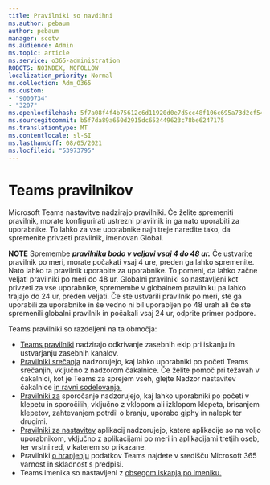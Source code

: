 ```yaml
---
title: Pravilniki so navdihni
ms.author: pebaum
author: pebaum
manager: scotv
ms.audience: Admin
ms.topic: article
ms.service: o365-administration
ROBOTS: NOINDEX, NOFOLLOW
localization_priority: Normal
ms.collection: Adm_O365
ms.custom:
- "9000734"
- "3207"
ms.openlocfilehash: 5f7a08f4f4b75612c6d11920d0e7d5cc48f106c695a73d2cf5461af8fa881634
ms.sourcegitcommit: b5f7da89a650d2915dc652449623c78be6247175
ms.translationtype: MT
ms.contentlocale: sl-SI
ms.lasthandoff: 08/05/2021
ms.locfileid: "53973795"
---
```

# <a name="teams-policies"></a>Teams pravilnikov

Microsoft Teams nastavitve nadzirajo pravilniki. Če želite spremeniti pravilnik, morate konfigurirati ustrezni pravilnik in ga nato uporabiti za uporabnike. To lahko za vse uporabnike najhitreje naredite tako, da spremenite privzeti pravilnik, imenovan Global. 

**NOTE** Spremembe **_pravilnika bodo v veljavi vsaj 4 do 48 ur._** Če ustvarite pravilnik po meri, morate počakati vsaj 4 ure, preden ga lahko spremenite. Nato lahko ta pravilnik uporabite za uporabnike. To pomeni, da lahko začne veljati pravilniki po meri do 48 ur. Globalni pravilniki so nastavljeni kot privzeti za vse uporabnike, spremembe v globalnem pravilniku pa lahko trajajo do 24 ur, preden veljati. Če ste ustvarili pravilnik po meri, ste ga uporabili za uporabnike in še vedno ni bil uporabljen po 48 urah ali če ste spremenili globalni pravilnik in počakali vsaj 24 ur, odprite primer podpore.

Teams pravilniki so razdeljeni na ta območja:

- [Teams pravilniki](https://docs.microsoft.com/MicrosoftTeams/teams-policies) nadzirajo odkrivanje zasebnih ekip pri iskanju in ustvarjanju zasebnih kanalov.  
- [Pravilniki srečanja](https://docs.microsoft.com/microsoftteams/meeting-policies-in-teams) nadzorujejo, kaj lahko uporabniki po početi Teams srečanjih, vključno z nadzorom čakalnice. Če želite pomoč pri težavah v čakalnici, kot je Teams za sprejem vseh, glejte Nadzor nastavitev čakalnice [in ravni sodelovanja.](https://docs.microsoft.com/alchemyinsights/bypass-lobby)
- [Pravilniki za](https://docs.microsoft.com/microsoftteams/messaging-policies-in-teams) sporočanje nadzorujejo, kaj lahko uporabniki po početi v klepetu in sporočilih, vključno z vklopom ali izklopom klepeta, brisanjem klepetov, zahtevanjem potrdil o branju, uporabo giphy in nalepk ter drugimi.
- [Pravilniki za nastavitev](https://docs.microsoft.com/MicrosoftTeams/teams-app-setup-policies) aplikacij nadzorujejo, katere aplikacije so na voljo uporabnikom, vključno z aplikacijami po meri in aplikacijami tretjih oseb, ter vrstni red, v katerem so prikazane.  
- Pravilniki [o hranjenju](https://docs.microsoft.com/microsoftteams/retention-policies) podatkov Teams najdete v središču Microsoft 365 varnost in skladnost s predpisi.
- Teams imenika so nastavljeni z [obsegom iskanja po imeniku.](https://docs.microsoft.com/MicrosoftTeams/teams-scoped-directory-search)